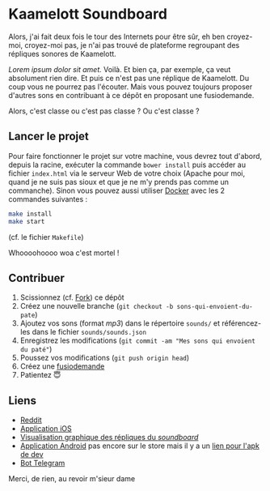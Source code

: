 # Kaamelott Soundboard #

Alors, j'ai fait deux fois le tour des Internets pour être sûr, eh ben croyez-moi, croyez-moi pas, je n'ai pas trouvé de plateforme regroupant des répliques sonores de Kaamelott.

_Lorem ipsum dolor sit amet._ Voilà. Et bien ça, par exemple, ça veut absolument rien dire. Et puis ce n'est pas une réplique de Kaamelott. Du coup vous ne pourrez pas l'écouter. Mais vous pouvez toujours proposer d'autres sons en contribuant à ce dépôt en proposant une fusiodemande.

Alors, c'est classe ou c'est pas classe ? Ou c'est classe ?

## Lancer le projet ##

Pour faire fonctionner le projet sur votre machine, vous devrez tout d'abord, depuis la racine, exécuter la commande `bower install` puis accéder au fichier `index.html` via le serveur Web de votre choix (Apache pour moi, quand je ne suis pas sioux et que je ne m'y prends pas comme un commanche). Sinon vous pouvez aussi utiliser [Docker](https://www.docker.com/) avec les 2 commandes suivantes :
```bash
make install
make start
```
(cf. le fichier `Makefile`)

Whoooohoooo woa c'est mortel !

## Contribuer ##

1. Scissionnez (cf. [Fork](http://bitoduc.fr/#F)) ce dépôt
2. Créez une nouvelle branche (`git checkout -b sons-qui-envoient-du-pate`)
3. Ajoutez vos sons (format _mp3_) dans le répertoire `sounds/` et référencez-les dans le fichier `sounds/sounds.json`
4. Enregistrez les modifications (`git commit -am "Mes sons qui envoient du paté"`)
5. Poussez vos modifications (`git push origin head`)
6. Créez une [fusiodemande](https://github.com/2ec0b4/kaamelott-soundboard/pulls)
7. Patientez 😇

## Liens ##

* [Reddit](https://www.reddit.com/r/france/comments/5orvyf/kaamelott_soundboard_3/)
* [Application iOS](https://github.com/tnducrocq/kaamelott-sound-board-ios)
* [Visualisation graphique des répliques du _soundboard_](https://github.com/aluriak/kaamelott-soundboard-viz)
* [Application Android](https://gitlab.com/astran/kaamelottsb) pas encore sur le store mais il y a un [lien pour l'apk de dev](https://gitlab.com/astran/kaamelottsb/-/jobs/artifacts/master/raw/app/build/outputs/apk/debug/app-debug.apk?job=assembleDebug) 
* [Bot Telegram](https://github.com/klmp200/kaamelott-soundboard-telegram-bot)

Merci, de rien, au revoir m'sieur dame
